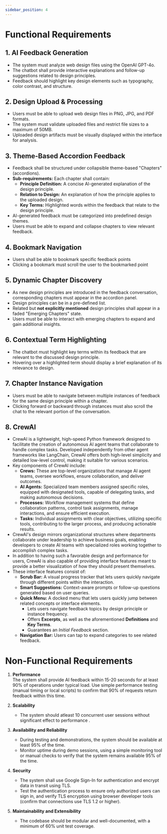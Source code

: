 ```yaml
---
sidebar_position: 4
---
```


# Functional Requirements

## 1. AI Feedback Generation
- The system must analyze web design files using the OpenAI GPT-4o.
- The chatbot shall provide interactive explanations and follow-up suggestions related to design principles.
- Feedback should highlight key design elements such as typography, color contrast, and structure.

## 2. Design Upload & Processing
- Users must be able to upload web design files in PNG, JPG, and PDF formats.
- The system must validate uploaded files and restrict file sizes to a maximum of 50MB.
- Uploaded design artifacts must be visually displayed within the interface for analysis.

## 3. Theme-Based Accordion Feedback
- Feedback shall be structured under collapsible theme-based "Chapters" (accordions).
- **Sub-requirements:** Each chapter shall contain:
  - **Principle Definition:** A concise AI-generated explanation of the design principle.
  - **Relation to Design:** An explanation of how the principle applies to the uploaded design.
  - **Key Terms:** Highlighted words within the feedback that relate to the design principle.
- AI-generated feedback must be categorized into predefined design themes.
- Users must be able to expand and collapse chapters to view relevant feedback.

## 4. Bookmark Navigation
- Users shall be able to bookmark specific feedback points
- Clicking a bookmark must scroll the user to the bookmarked point

## 5. Dynamic Chapter Discovery
- As new design principles are introduced in the feedback conversation, corresponding chapters must appear in the accordion panel.
- Design principles can be in a pre-defined list.
- Related but **not explicitly mentioned** design principles shall appear in a faded "Emerging Chapters" state.
- Users must be able to interact with emerging chapters to expand and gain additional insights.

## 6. Contextual Term Highlighting
- The chatbot must highlight key terms within its feedback that are relevant to the discussed design principle.
- Hovering over a highlighted term should display a brief explanation of its relevance to design.

## 7. Chapter Instance Navigation
- Users must be able to navigate between multiple instances of feedback for the same design principle within a chapter.
- Clicking forward or backward through instances must also scroll the chat to the relevant portion of the conversation.

## 8. CrewAI
- CrewAI is a lightweight, high-speed Python framework designed to facilitate the creation of autonomous AI agent teams that collaborate to handle complex tasks. Developed independently from other agent frameworks like LangChain, CrewAI offers both high-level simplicity and detailed low-level control, making it suitable for various scenarios.
- Key components of CrewAI include:
   - **Crews:** These are top-level organizations that manage AI agent teams, oversee workflows, ensure collaboration, and deliver outcomes.
   - **AI Agents:** Specialized team members assigned specific roles, equipped with designated tools, capable of delegating tasks, and making autonomous decisions.
   - **Processes:** Workflow management systems that define collaboration patterns, control task assignments, manage interactions, and ensure efficient execution.​
   - **Tasks:** Individual assignments with clear objectives, utilizing specific tools, contributing to the larger process, and producing actionable results.
- CrewAI's design mirrors organizational structures where departments collaborate under leadership to achieve business goals, enabling developers to create AI teams with specialized roles working together to accomplish complex tasks.
- In addition to having such a favorable design and performance for users, CrewAI is also capable of providing interface features meant to provide a better visualization of how they should present themselves.
- These interface features consist of:
   - **Scrub Bar:** A visual progress tracker that lets users quickly navigate through different points within the interaction.
   - **Smart Suggestions:** Context-aware prompts or follow-up questions generated based on user queries.
   - **Quick Menu:** A docked menu that lets users quickly jump between related concepts or interface elements.
      - Lets users navigate feedback topics by design principle or instance frequency.
      - Offers **Excerpts**, as well as the aforementioned **Definitions** and **Key Terms**.
      - Guarantees an *Initial Feedback* section.
   - **Navigation Bar:** Users can tap to expand categories to see related feedback.

# Non-Functional Requirements

1. **Performance**  
   The system shall provide AI feedback within 15-20 seconds for at least 90% of operations under typical load.
   Use simple performance testing (manual timing or local scripts) to confirm that 90% of requests return feedback within this time.

3. **Scalability**  
   - The system should atleast 10 concurrent user sessions without significant effect to performance .  
   
4. **Availability and Reliability**  
   - During testing and demonstrations, the system should be available at least 95% of the time.  
   - Monitor uptime during demo sessions, using a simple monitoring tool or manual checks to verify that the system remains available 95% of the time.

5. **Security**  
   - The system shall use Google Sign-In for authentication and encrypt data in transit using TLS.  
   - Test the authentication process to ensure only authorized users can sign in, and verify TLS encryption using browser developer tools (confirm that connections use TLS 1.2 or higher).

7. **Maintainability and Extensibility**  
   - The codebase should be modular and well-documented, with a minimum of 60% unit test coverage.  

